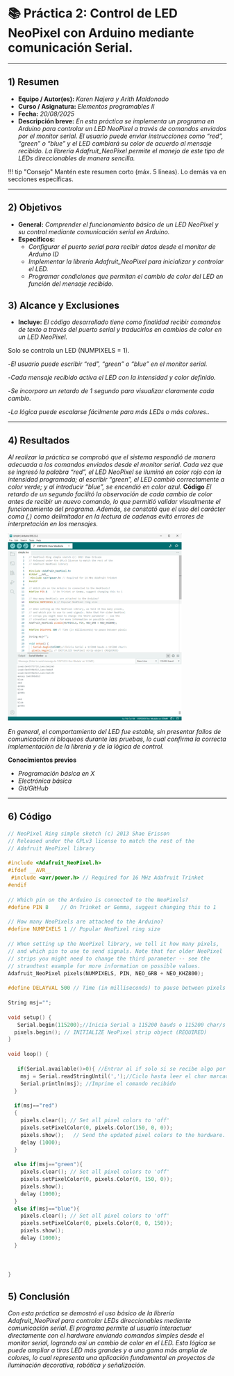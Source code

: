 # 📚 Práctica 2: Control de LED NeoPixel con Arduino mediante comunicación Serial.

---

## 1) Resumen

- **Equipo / Autor(es):**  _Karen Najera y Arith Maldonado_
- **Curso / Asignatura:** _Elementos programables II_  
- **Fecha:** _20/08/2025_  
- **Descripción breve:** _En esta práctica se implementa un programa en Arduino para controlar un LED NeoPixel a través de comandos enviados por el monitor serial. El usuario puede enviar instrucciones como “red”, “green” o “blue” y el LED cambiará su color de acuerdo al mensaje recibido. La librería Adafruit_NeoPixel permite el manejo de este tipo de LEDs direccionables de manera sencilla._

!!! tip "Consejo"
    Mantén este resumen corto (máx. 5 líneas). Lo demás va en secciones específicas.

---

## 2) Objetivos

- **General:** _Comprender el funcionamiento básico de un LED NeoPixel y su control mediante comunicación serial en Arduino._
- **Específicos:**
  - _Configurar el puerto serial para recibir datos desde el monitor de Arduino ID_
  - _Implementar la librería Adafruit_NeoPixel para inicializar y controlar el LED._
  - _Programar condiciones que permitan el cambio de color del LED en función del mensaje recibido._

## 3) Alcance y Exclusiones

- **Incluye:** _El código desarrollado tiene como finalidad recibir comandos de texto a través del puerto serial y traducirlos en cambios de color en un LED NeoPixel._

Solo se controla un LED (NUMPIXELS = 1).

-_El usuario puede escribir “red”, “green” o “blue” en el monitor serial._

-_Cada mensaje recibido activa el LED con la intensidad y color definido._

-_Se incorpora un retardo de 1 segundo para visualizar claramente cada cambio._

-_La lógica puede escalarse fácilmente para más LEDs o más colores.._

---

## 4) Resultados

 _Al realizar la práctica se comprobó que el sistema respondió de manera adecuada a los comandos enviados desde el monitor serial. Cada vez que se ingresó la palabra “red”, el LED NeoPixel se iluminó en color rojo con la intensidad programada; al escribir “green”, el LED cambió correctamente a color verde; y al introducir “blue”, se encendió en color azul._
**Código**
_El retardo de un segundo facilitó la observación de cada cambio de color antes de recibir un nuevo comando, lo que permitió validar visualmente el funcionamiento del programa. Además, se constató que el uso del carácter coma (,) como delimitador en la lectura de cadenas evitó errores de interpretación en los mensajes._




<img src="../recursos/imgs/P2.png" alt="..." width="400px">


_En general, el comportamiento del LED fue estable, sin presentar fallos de comunicación ni bloqueos durante las pruebas, lo cual confirma la correcta implementación de la librería y de la lógica de control._

**Conocimientos previos**
- _Programación básica en X_
- _Electrónica básica_
- _Git/GitHub_

---

## 6) Código
```CPP
// NeoPixel Ring simple sketch (c) 2013 Shae Erisson
// Released under the GPLv3 license to match the rest of the
// Adafruit NeoPixel library
 
#include <Adafruit_NeoPixel.h>
#ifdef __AVR__
 #include <avr/power.h> // Required for 16 MHz Adafruit Trinket
#endif
 
// Which pin on the Arduino is connected to the NeoPixels?
#define PIN 8    // On Trinket or Gemma, suggest changing this to 1
 
// How many NeoPixels are attached to the Arduino?
#define NUMPIXELS 1 // Popular NeoPixel ring size
 
// When setting up the NeoPixel library, we tell it how many pixels,
// and which pin to use to send signals. Note that for older NeoPixel
// strips you might need to change the third parameter -- see the
// strandtest example for more information on possible values.
Adafruit_NeoPixel pixels(NUMPIXELS, PIN, NEO_GRB + NEO_KHZ800);
 
#define DELAYVAL 500 // Time (in milliseconds) to pause between pixels
 
String msj="";
 
void setup() {
   Serial.begin(115200);//Inicia Serial a 115200 bauds o 115200 char/s
  pixels.begin(); // INITIALIZE NeoPixel strip object (REQUIRED)
}
 
void loop() {
 
   if(Serial.available()>0){ //Entrar al if solo si se recibe algo por el serial
    msj = Serial.readStringUntil(',');//Ciclo hasta leer el char marcado
    Serial.println(msj); //Imprime el comando recibido
  }
 
  if(msj=="red")
  {
    pixels.clear(); // Set all pixel colors to 'off'
    pixels.setPixelColor(0, pixels.Color(150, 0, 0));
    pixels.show();   // Send the updated pixel colors to the hardware.
    delay (1000);
  }
 
  else if(msj=="green"){
    pixels.clear(); // Set all pixel colors to 'off'
    pixels.setPixelColor(0, pixels.Color(0, 150, 0));
    pixels.show();
    delay (1000);
  }
  else if(msj=="blue"){
    pixels.clear(); // Set all pixel colors to 'off'
    pixels.setPixelColor(0, pixels.Color(0, 0, 150));
    pixels.show();
    delay (1000);
  }
   
 
   
}
```
## 5) Conclusión
_Con esta práctica se demostró el uso básico de la librería Adafruit_NeoPixel para controlar LEDs direccionables mediante comunicación serial. El programa permite al usuario interactuar directamente con el hardware enviando comandos simples desde el monitor serial, logrando así un cambio de color en el LED. Esta lógica se puede ampliar a tiras LED más grandes y a una gama más amplia de colores, lo cual representa una aplicación fundamental en proyectos de iluminación decorativa, robótica y señalización._
